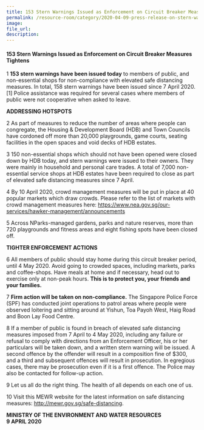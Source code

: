 ```yaml
---  
title: 153 Stern Warnings Issued as Enforcement on Circuit Breaker Measures Tightens  
permalink: /resource-room/category/2020-04-09-press-release-on-stern-warnings-issued/  
image:  
file_url:  
description:  
---  
```


#### 153 Stern Warnings Issued as Enforcement on Circuit Breaker Measures Tightens  

1 **153 stern warnings have been issued today** to members of public, and non-essential shops for non-compliance with elevated safe distancing measures. In total, 158 stern warnings have been issued since 7 April 2020.[1] Police assistance was required for several cases where members of public were not cooperative when asked to leave.  

**ADDRESSING HOTSPOTS**  

2 As part of measures to reduce the number of areas where people can congregate, the Housing & Development Board (HDB) and Town Councils have cordoned off more than 20,000 playgrounds, game courts, seating facilities in the open spaces and void decks of HDB estates.  

3 150 non-essential shops which should not have been opened were closed down by HDB today, and stern warnings were issued to their owners. They were mainly in household and personal care trades. A total of 7,000 non-essential service shops at HDB estates have been required to close as part of elevated safe distancing measures since 7 April.  

4 By 10 April 2020, crowd management measures will be put in place at 40 popular markets which draw crowds. Please refer to the list of markets with crowd management measures here: <https://www.nea.gov.sg/our-services/hawker-management/announcements>  

5 Across NParks-managed gardens, parks and nature reserves, more than 720 playgrounds and fitness areas and eight fishing spots have been closed off.  

**TIGHTER ENFORCEMENT ACTIONS**  

6 All members of public should stay home during this circuit breaker period, until 4 May 2020. Avoid going to crowded spaces, including markets, parks and coffee-shops. Have meals at home and if necessary, head out to exercise only at non-peak hours. **This is to protect you, your friends and your families.**  

7 **Firm action will be taken on non-compliance.** The Singapore Police Force (SPF) has conducted joint operations to patrol areas where people were observed loitering and sitting around at Yishun, Toa Payoh West, Haig Road and Boon Lay Food Centre.  

8 If a member of public is found in breach of elevated safe distancing measures imposed from 7 April to 4 May 2020, including any failure or refusal to comply with directions from an Enforcement Officer, his or her particulars will be taken down, and a written stern warning will be issued. A second offence by the offender will result in a composition fine of $300, and a third and subsequent offences will result in prosecution. In egregious cases, there may be prosecution even if it is a first offence. The Police may also be contacted for follow-up action.  

9 Let us all do the right thing. The health of all depends on each one of us.  

10 Visit this MEWR website for the latest information on safe distancing measures: http://mewr.gov.sg/safe-distancing.  

**MINISTRY OF THE ENVIRONMENT AND WATER RESOURCES**  
**9 APRIL 2020**  
